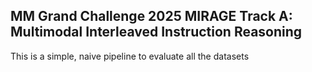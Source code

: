 ## MM Grand Challenge 2025 MIRAGE Track A: Multimodal Interleaved Instruction Reasoning ##

This is a simple, naive pipeline to evaluate all the datasets
